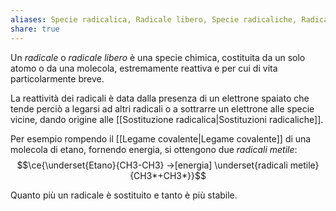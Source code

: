 ```yaml
---
aliases: Specie radicalica, Radicale libero, Specie radicaliche, Radicali liberi,
share: true
---
```

Un *radicale* o *radicale libero* è una specie chimica, costituita da un solo atomo o da una molecola, estremamente reattiva e per cui di vita particolarmente breve.

La reattività dei radicali è data dalla presenza di un elettrone spaiato che tende perciò a legarsi ad altri radicali o a sottrarre un elettrone alle specie vicine, dando origine alle [[Sostituzione radicalica|Sostituzioni radicaliche]].

Per esempio rompendo il [[Legame covalente|Legame covalente]] di una molecola di etano, fornendo energia, si ottengono due *radicali metile*:
$$\ce{\underset{Etano}{CH3-CH3} ->[energia] \underset{radicali metile}{CH3*+CH3*}}$$

Quanto più un radicale è sostituito e tanto è più stabile.